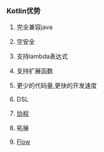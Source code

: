 

###  Kotlin优势

1. 完全兼容java
2. 空安全
3. 支持lambda表达式
4. 支持扩展函数
5. 更少的代码量,更快的开发速度





1. DSL

2. [协程](协程.md)

3. 拓展

4. [Flow](Flow.md)

   

